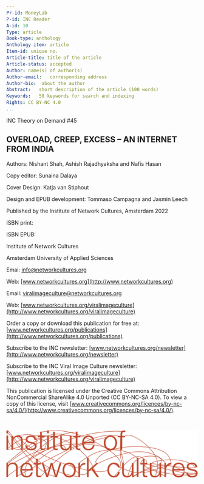 ```yaml
---
Pr-id: MoneyLab
P-id: INC Reader
A-id: 10
Type: article
Book-type: anthology
Anthology item: article
Item-id: unique no.
Article-title: title of the article
Article-status: accepted
Author: name(s) of author(s)
Author-email:   corresponding address
Author-bio:  about the author
Abstract:   short description of the article (100 words)
Keywords:   50 keywords for search and indexing
Rights: CC BY-NC 4.0
...
```



INC Theory on Demand \#45

## OVERLOAD, CREEP, EXCESS – AN INTERNET FROM INDIA

Authors: Nishant Shah, Ashish Rajadhyaksha and Nafis Hasan

Copy editor: Sunaina Dalaya

Cover Design: Katja van Stiphout

Design and EPUB development:  Tommaso Campagna and Jasmin Leech

Published by the Institute of Network Cultures, Amsterdam 2022

ISBN print:

ISBN EPUB:

Institute of Network Cultures

Amsterdam University of Applied Sciences

Emai: <info@networkcultures.org>

Web: [www.networkcultures.org](http://www.networkcultures.org)

Email: <viralimageculture@networkcultures.org>

Web:
[www.networkcultures.org/viralimageculture](http://www.networkcultures.org/viralimageculture)

Order a copy or download this publication for free at:
[www.networkcultures.org/publications](http://www.networkcultures.org/publications)

Subscribe to the INC newsletter:
[www.networkcultures.org/newsletter](http://www.networkcultures.org/newsletter)

Subscribe to the INC Viral Image Culture newsletter:
[www.networkcultures.org/viralimageculture](http://www.networkcultures.org/viralimageculture)

This publication is licensed under the Creative Commons Attribution
NonCommercial ShareAlike 4.0 Unported (CC BY-NC-SA 4.0). To view a copy
of this license, visit
[www.creativecommons.org/licences/by-nc-sa/4.0/](http://www.creativecommons.org/licences/by-nc-sa/4.0/).

<br/>

![](imgs/INC-logoCMYK.png)

<br/> 
